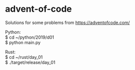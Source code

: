 # advent-of-code
Solutions for some problems from https://adventofcode.com/    
   
   
Python:  
$ cd ~/python/2019/d01  
$ python main.py


Rust:  
$ cd ~/rust/day_01  
$ ./target/release/day_01
